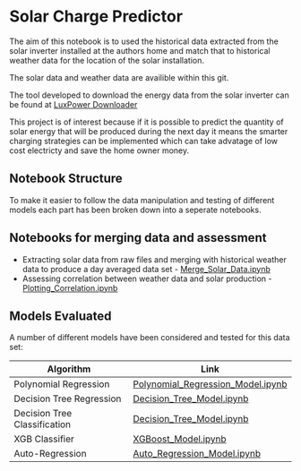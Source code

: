 # Solar Charge Predictor

The aim of this notebook is to used the historical data extracted from the solar inverter installed at the authors home and match that to historical weather data for the location of the solar installation. 

The solar data and weather data are availible within this git. 

The tool developed to download the energy data from the solar inverter can be found at [LuxPower Downloader](https://github.com/chriswright757/LuxPower_Downloader)

This project is of interest because if it is possible to predict the quantity of solar energy that will be produced during the next day it means the smarter charging strategies can be implemented which can take advatage of low cost electricty and save the home owner money. 

## Notebook Structure

To make it easier to follow the data manipulation and testing of different models each part has been broken down into a seperate notebooks. 

## Notebooks for merging data and assessment

- Extracting solar data from raw files and merging with historical weather data to produce a day averaged data set - [Merge_Solar_Data.ipynb](https://github.com/chriswright757/solar_charge_predictor/blob/main/Merge_Solar_Data.ipynb)
- Assessing correlation between weather data and solar production - [Plotting_Correlation.ipynb](https://github.com/chriswright757/solar_charge_predictor/blob/main/Plotting_Correlation.ipynb)

## Models Evaluated

A number of different models have been considered and tested for this data set:

| Algorithm |  Link |
|----------|---------|
| Polynomial Regression    | [Polynomial_Regression_Model.ipynb](https://github.com/chriswright757/solar_charge_predictor/blob/main/Polynomial_Regression_Model.ipynb)   
| Decision Tree Regression |[Decision_Tree_Model.ipynb](https://github.com/chriswright757/solar_charge_predictor/blob/main/Decision_Tree_Model.ipynb)|
| Decision Tree Classification |[Decision_Tree_Model.ipynb](https://github.com/chriswright757/solar_charge_predictor/blob/main/Decision_Tree_Model.ipynb)   |
| XGB Classifier |[XGBoost_Model.ipynb](https://github.com/chriswright757/solar_charge_predictor/blob/main/XGBoost_Model.ipynb)|
| Auto-Regression |[Auto_Regression_Model.ipynb](https://github.com/chriswright757/solar_charge_predictor/blob/main/Auto_Regression_Model.ipynb)|





